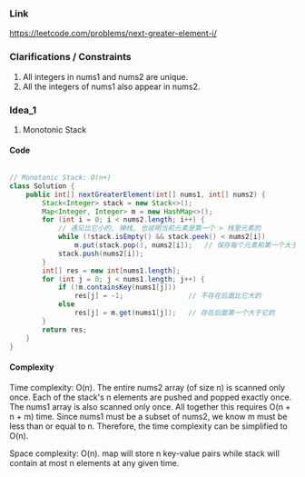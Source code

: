 
### Link

https://leetcode.com/problems/next-greater-element-i/

### Clarifications / Constraints

1. All integers in nums1 and nums2 are unique.
2. All the integers of nums1 also appear in nums2.


### Idea_1

1. Monotonic Stack


#### Code

```java

// Monotonic Stack: O(n+)
class Solution {
    public int[] nextGreaterElement(int[] nums1, int[] nums2) {
        Stack<Integer> stack = new Stack<>();
        Map<Integer, Integer> m = new HashMap<>();
        for (int i = 0; i < nums2.length; i++) {
            // 遇见比它小的, 弹栈, 也说明当前元素是第一个 > 栈里元素的
            while (!stack.isEmpty() && stack.peek() < nums2[i])
                m.put(stack.pop(), nums2[i]);   // 保存每个元素和第一个大于该元素的对应关系
            stack.push(nums2[i]);
        }
        int[] res = new int[nums1.length];
        for (int j = 0; j < nums1.length; j++) {
            if (!m.containsKey(nums1[j]))
                res[j] = -1;                // 不存在后面比它大的
            else
                res[j] = m.get(nums1[j]);   // 存在后面第一个大于它的
        }
        return res;
    }
}
```

#### Complexity
Time complexity: O(n).  The entire nums2 array (of size n) is scanned only once. Each of the stack's n elements are pushed and popped exactly once. The nums1 array is also scanned only once. All together this requires O(n + n + m) time. Since nums1 must be a subset of nums2, we know m must be less than or equal to n. Therefore, the time complexity can be simplified to O(n).

Space complexity: O(n). map will store n key-value pairs while stack will contain at most n elements at any given time.



